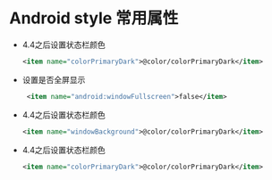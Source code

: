 # Android style 常用属性
- 4.4之后设置状态栏颜色

    ```xml
    <item name="colorPrimaryDark">@color/colorPrimaryDark</item>
    ```
- 设置是否全屏显示

    ```xml
     <item name="android:windowFullscreen">false</item>
    ```
- 4.4之后设置状态栏颜色

    ```xml
    <item name="windowBackground">@color/colorPrimaryDark</item>
    ```
- 4.4之后设置状态栏颜色

    ```xml
    <item name="colorPrimaryDark">@color/colorPrimaryDark</item>
    ```